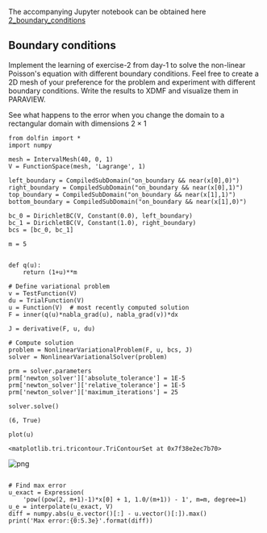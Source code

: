 The accompanying Jupyter notebook can be obtained here [2_boundary_conditions](../../../../../src/day-2/exercises/2_boundary_conditions.ipynb)

## Boundary conditions

Implement the learning of exercise-2 from day-1 to solve the non-linear Poisson's equation with different boundary conditions. Feel free to create a 2D mesh of your preference for the problem and experiment with different boundary conditions. Write the results to XDMF and visualize them in PARAVIEW.

See what happens to the error when you change the domain to a rectangular domain with dimensions $2 \times 1$


```
from dolfin import *
import numpy

mesh = IntervalMesh(40, 0, 1)
V = FunctionSpace(mesh, 'Lagrange', 1)

left_boundary = CompiledSubDomain("on_boundary && near(x[0],0)")
right_boundary = CompiledSubDomain("on_boundary && near(x[0],1)")
top_boundary = CompiledSubDomain("on_boundary && near(x[1],1)")
bottom_boundary = CompiledSubDomain("on_boundary && near(x[1],0)")

bc_0 = DirichletBC(V, Constant(0.0), left_boundary)
bc_1 = DirichletBC(V, Constant(1.0), right_boundary)
bcs = [bc_0, bc_1]

m = 5


def q(u):
    return (1+u)**m

# Define variational problem
v = TestFunction(V)
du = TrialFunction(V)
u = Function(V)  # most recently computed solution
F = inner(q(u)*nabla_grad(u), nabla_grad(v))*dx

J = derivative(F, u, du)

# Compute solution
problem = NonlinearVariationalProblem(F, u, bcs, J)
solver = NonlinearVariationalSolver(problem)

prm = solver.parameters
prm['newton_solver']['absolute_tolerance'] = 1E-5
prm['newton_solver']['relative_tolerance'] = 1E-5
prm['newton_solver']['maximum_iterations'] = 25

solver.solve()

```




    (6, True)




```
plot(u)
```




    <matplotlib.tri.tricontour.TriContourSet at 0x7f38e2ec7b70>




    
![png](2_boundary_conditions_files/2_boundary_conditions_2_1.png)
    



```

# Find max error
u_exact = Expression(
    'pow((pow(2, m+1)-1)*x[0] + 1, 1.0/(m+1)) - 1', m=m, degree=1)
u_e = interpolate(u_exact, V)
diff = numpy.abs(u_e.vector()[:] - u.vector()[:]).max()
print('Max error:{0:5.3e}'.format(diff))
```
